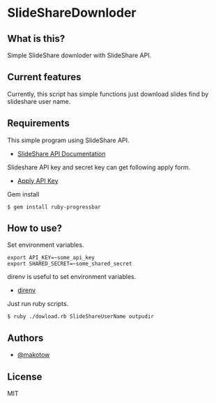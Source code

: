 # SlideShareDownloder

## What is this?

Simple SlideShare downloder with SlideShare API.

## Current features

Currently, this script has simple functions just download slides find by slideshare user name.


## Requirements

This simple program using SlideShare API.

- [SlideShare API Documentation](https://www.slideshare.net/developers/documentation#get_slideshow)

Slideshare API key and secret key can get following apply form.

- [Apply API Key](https://www.slideshare.net/developers/applyforapi)

Gem install

```
$ gem install ruby-progressbar
```

## How to use?

Set environment variables.

```
export API_KEY=~some_api_key
export SHARED_SECRET=~some_shared_secret
```

direnv is useful to set environment variables.

- [direnv](https://github.com/direnv/direnv)


Just run ruby scripts.

```
$ ruby ./dowload.rb SlideShareUserName outpudir
```


## Authors

- [@makotow](https://github.com/makotow)

## License

MIT
